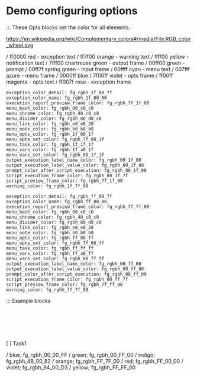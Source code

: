# Demo configuring options

::: These Opts blocks set the color for all elements.

<https://en.wikipedia.org/wiki/Complementary_colors#/media/File:RGB_color_wheel.svg>

/ ff0000 red - exception text
/ ff7f00 orange - warning text
/ ffff00 yellow - notification text
/ 7fff00 chartreuse green - output frame
/ 00ff00 green - prompt
/ 00ff7f spring green - input frame
/ 00ffff cyan - menu text
/ 007fff azure - menu frame
/ 0000ff blue
/ 7f00ff violet - opts frame
/ ff00ff magenta - opts text
/ ff007f rose - exception frame

```opts :load_colors
exception_color_detail: fg_rgbh_1f_00_7f
exception_color_name: fg_rgbh_1f_00_00
execution_report_preview_frame_color: fg_rgbh_7f_1f_00
menu_bash_color: fg_rgbh_00_c0_c0
menu_chrome_color: fg_rgbh_40_c0_c0
menu_divider_color: fg_rgbh_80_d0_c0
menu_link_color: fg_rgbh_e0_e0_20
menu_note_color: fg_rgbh_b0_b0_b0
menu_opts_color: fg_rgbh_1f_00_1f
menu_opts_set_color: fg_rgbh_7f_00_1f
menu_task_color: fg_rgbh_1f_1f_1f
menu_vars_color: fg_rgbh_1f_a0_1f
menu_vars_set_color: fg_rgbh_00_1f_1f
output_execution_label_name_color: fg_rgbh_00_1f_00
output_execution_label_value_color: fg_rgbh_00_1f_00
prompt_color_after_script_execution: fg_rgbh_00_1f_00
script_execution_frame_color: fg_rgbh_00_1f_7f
script_preview_frame_color: fg_rgbh_7f_1f_00
warning_color: fg_rgbh_1f_7f_00
```

```opts :load_colors2
exception_color_detail: fg_rgbh_ff_00_7f
exception_color_name: fg_rgbh_ff_00_00
execution_report_preview_frame_color: fg_rgbh_7f_ff_00
menu_bash_color: fg_rgbh_00_c0_c0
menu_chrome_color: fg_rgbh_40_c0_c0
menu_divider_color: fg_rgbh_80_d0_c0
menu_link_color: fg_rgbh_e0_e0_20
menu_note_color: fg_rgbh_b0_b0_b0
menu_opts_color: fg_rgbh_ff_00_ff
menu_opts_set_color: fg_rgbh_7f_00_ff
menu_task_color: fg_rgbh_ff_ff_ff
menu_vars_color: fg_rgbh_ff_a0_ff
menu_vars_set_color: fg_rgbh_00_ff_ff
output_execution_label_name_color: fg_rgbh_00_ff_00
output_execution_label_value_color: fg_rgbh_00_ff_00
prompt_color_after_script_execution: fg_rgbh_00_ff_00
script_execution_frame_color: fg_rgbh_00_ff_7f
script_preview_frame_color: fg_rgbh_7f_ff_00
warning_color: fg_rgbh_ff_7f_00
```

::: Example blocks
```
```
```bash :Bash1
```
```link :Link1
```
```opts :Opts1
```
```port :Port1
```
```vars :Vars1
```
[ ] Task1

/ blue;    fg_rgbh_00_00_FF
/ green;   fg_rgbh_00_FF_00
/ indigo;  fg_rgbh_4B_00_82
/ orange;  fg_rgbh_FF_7F_00
/ red;     fg_rgbh_FF_00_00
/ violet;  fg_rgbh_94_00_D3
/ yellow;  fg_rgbh_FF_FF_00
